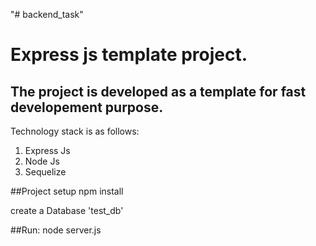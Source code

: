 "# backend_task" 
# Express js template project.
## The project is developed as a template for fast developement purpose.
Technology stack is as follows:
1. Express Js
2. Node Js
3. Sequelize 

##Project setup
 npm install

 create a Database 'test_db'

 ##Run:
 node server.js







